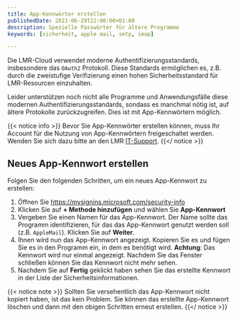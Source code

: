 ```yaml
---
title: App-Kennwörter erstellen
publishedDate: 2021-06-29T22:00:00+01:00
description: Spezielle Passwörter für ältere Programme
keywords: [sicherheit, apple mail, smtp, imap]

---
```


Die LMR-Cloud verwendet moderne Authentifizierungsstandards, insbesondere das `OAuth2` Protokoll. Diese Standards ermöglichen es, z.B. durch die zweistufige Verifizierung einen hohen Sicherheitsstandard für LMR-Resourcen einzuhalten.

Leider unterstützen noch nicht alle Programme und Anwendungsfälle diese modernen Authentifizierungsstandards, sondass es manchmal nötig ist, auf ältere Protokolle zurückzugreifen. Dies ist mit App-Kennwörtern möglich.

{{< notice info >}}
  Bevor Sie App-Kennwörter erstellen können, muss Ihr Account für die Nutzung von App-Kennwörtern freigeschaltet werden. Wenden Sie sich dazu bitte an den LMR [IT-Support](mailto:support@lmr-hh.de).
{{</ notice >}}

## Neues App-Kennwort erstellen

Folgen Sie den folgenden Schritten, um ein neues App-Kennwort zu erstellen:

1. Öffnen Sie https://mysignins.microsoft.com/security-info
2. Klicken Sie auf **+ Methode hinzufügen** und wählen Sie **App-Kennwort**
3. Vergeben Sie einen Namen für das App-Kennwort. Der Name sollte das Programm identifizieren, für das das App-Kennwort genutzt werden soll (z.B. `AppleMail`). Klicken Sie auf **Weiter**.
4. Ihnen wird nun das App-Kennwort angezeigt. Kopieren Sie es und fügen Sie es in den Programm ein, in dem es benötigt wird.
   **Achtung**: Das Kennwort wird nur einmal angezeigt. Nachdem Sie das Fenster schließen können Sie das Kennwort nicht mehr sehen.
5. Nachdem Sie auf **Fertig** geklickt haben sehen Sie das erstellte Kennwort in der Liste der Sicherheitsinformationen.

{{< notice note >}}
  Sollten Sie versehentlich das App-Kennwort nicht kopiert haben, ist das kein Problem. Sie können das erstellte App-Kennwort löschen und dann mit den obigen Schritten erneut erstellen.
{{</ notice >}}